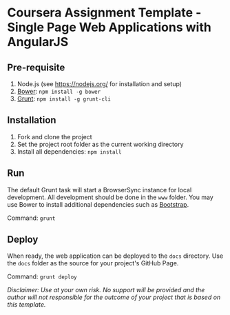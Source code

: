 # Coursera Assignment Template - Single Page Web Applications with AngularJS

## Pre-requisite
1. Node.js (see https://nodejs.org/ for installation and setup)
2. [Bower](https://bower.io/): `npm install -g bower`
3. [Grunt](http://gruntjs.com/): `npm install -g grunt-cli`

## Installation
1. Fork and clone the project
2. Set the project root folder as the current working directory
3. Install all dependencies: `npm install`

## Run
The default Grunt task will start a BrowserSync instance for local development. All development should be done in the `www` folder. You may use Bower to install additional dependencies such as [Bootstrap](http://getbootstrap.com/).

Command: `grunt`

## Deploy
When ready, the web application can be deployed to the `docs` directory. Use the `docs` folder as the source for your project's GitHub Page.

Command: `grunt deploy`

*Disclaimer: Use at your own risk. No support will be provided and the author will not responsible for the outcome of your project that is based on this template.*
